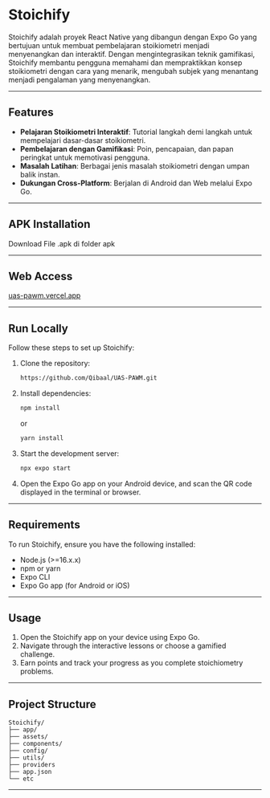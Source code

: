 # Stoichify

Stoichify adalah proyek React Native yang dibangun dengan Expo Go yang bertujuan untuk membuat pembelajaran stoikiometri menjadi menyenangkan dan interaktif. Dengan mengintegrasikan teknik gamifikasi, Stoichify membantu pengguna memahami dan mempraktikkan konsep stoikiometri dengan cara yang menarik, mengubah subjek yang menantang menjadi pengalaman yang menyenangkan.

---

## Features

- **Pelajaran Stoikiometri Interaktif**: Tutorial langkah demi langkah untuk mempelajari dasar-dasar stoikiometri.
- **Pembelajaran dengan Gamifikasi**: Poin, pencapaian, dan papan peringkat untuk memotivasi pengguna.
- **Masalah Latihan**: Berbagai jenis masalah stoikiometri dengan umpan balik instan.
- **Dukungan Cross-Platform**: Berjalan di Android dan Web melalui Expo Go.

---
## APK Installation
Download File .apk di folder apk

---

## Web Access
[uas-pawm.vercel.app](https://uas-pawm.vercel.app/)

---


## Run Locally

Follow these steps to set up Stoichify:

1. Clone the repository:
   ```bash
   https://github.com/Qibaal/UAS-PAWM.git
   ```

2. Install dependencies:
   ```bash
   npm install
   ```
   or
   ```bash
   yarn install
   ```

3. Start the development server:
   ```bash
   npx expo start
   ```

4. Open the Expo Go app on your Android device, and scan the QR code displayed in the terminal or browser.

---

## Requirements

To run Stoichify, ensure you have the following installed:

- Node.js (>=16.x.x)
- npm or yarn
- Expo CLI
- Expo Go app (for Android or iOS)

---

## Usage

1. Open the Stoichify app on your device using Expo Go.
2. Navigate through the interactive lessons or choose a gamified challenge.
3. Earn points and track your progress as you complete stoichiometry problems.

---

## Project Structure

```
Stoichify/
├── app/   
├── assets/             
├── components/         
├── config/                    
├── utils/             
├── providers             
├── app.json   
└── etc  
```

---
